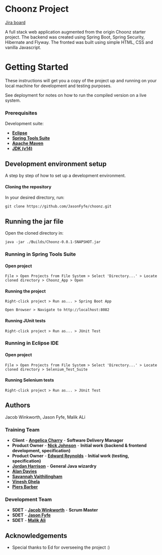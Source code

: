 # Choonz Project

[Jira board](https://team-1603895273256.atlassian.net/jira/software/projects/CHO/boards/8/roadmap)

A full stack web application augmented from the origin Choonz starter project. The backend was created using Spring Boot, Spring Security, Hibernate and Flyway. The fronted was built using simple HTML, CSS and vanilla Javascript.

# Getting Started
These instructions will get you a copy of the project up and running on your local machine for development and testing purposes.

See deployment for notes on how to run the compiled version on a live system.

### Prerequisites
Development suite:

- [**Eclipse**](https://www.eclipse.org/)
- [**Spring Tools Suite**](https://spring.io/tools)
- [**Apache Maven**](https://maven.apache.org)
- [**JDK (v14)**](https://www.oracle.com/uk/java/technologies/javase/jdk14-archive-downloads.html)

## Development environment setup
A step by step of how to set up a development environment.
#### Cloning the repository
In your desired directory, run:
```
git clone https://github.com/JasonFyfe/choonz.git
```
## Running the jar file
Open the cloned directory in:
```
java -jar ./Builds/Choonz-0.0.1-SNAPSHOT.jar
```
### Running in Spring Tools Suite  
#### Open project
```
File > Open Projects from File System > Select 'Directory...' > Locate cloned directory > Choonz_App > Open
```
#### Running the project
```
Right-click project > Run as... > Spring Boot App
```
```
Open Browser > Navigate to http://localhost:8082
```
#### Running JUnit tests
```
Right-click project > Run as... > JUnit Test
```
### Running in Eclipse IDE
#### Open project
```
File > Open Projects from File System > Select 'Directory...' > Locate cloned directory > Selenium_Test_Suite
```
#### Running Selenium tests
```
Right-click project > Run as... > JUnit Test
```
## Authors
Jacob Winkworth, Jason Fyfe, Malik ALi

### Training Team

- **Client** - [**Angelica Charry**](https://github.com/acharry) - **Software Delivery Manager**
- **Product Owner** - [**Nick Johnson**](https://github.com/nickrstewarttds) - **Initial work (backend & frontend development, specification)**
- **Product Owner** - [**Edward Reynolds**](https://github.com/Edrz-96) - **Initial work (testing, specification)**
- [**Jordan Harrison**](https://github.com/JHarry444) - **General Java wizardry**
- [**Alan Davies**](https://github.com/MorickClive)
- [**Savannah Vaithilingham**](https://github.com/savannahvaith)
- [**Vinesh Ghela**](https://github.com/vineshghela)
- [**Piers Barber**](https://github.com/PCMBarber)

### Development Team

- **SDET** - [**Jacob Winkworth**](https://github.com/jacobwinkworth-qa) - **Scrum Master**
- **SDET** - [**Jason Fyfe**](https://github.com/jasonfyfe)
- **SDET** - [**Malik Ali**](https://github.com/malikaliqa)

## Acknowledgements

- Special thanks to Ed for overseeing the project :)
